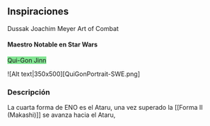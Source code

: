 ## Inspiraciones
Dussak Joachim Meyer Art of Combat

#### Maestro Notable en Star Wars

<span style="background:rgba(0, 235, 0, 0.2)"><span style="background:rgba(3, 135, 102, 0.2)"><span style="background:rgba(0, 235, 0, 0.2)">Qui-Gon Jinn</span></span></span>

![Alt text|350x500][QuiGonPortrait-SWE.png]
### Descripción
La cuarta forma de ENO es el  Ataru, una vez superado la [[Forma II (Makashi)]] se avanza hacia el Ataru, 
